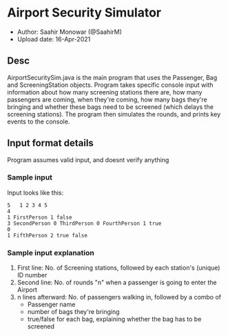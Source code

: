 # Airport Security Simulator

- Author: Saahir Monowar (@SaahirM)
- Upload date: 16-Apr-2021

## Desc

AirportSecuritySim.java is the main program that uses the Passenger, Bag and ScreeningStation objects. Program takes specific console input with information about how many screening stations there are, how many passengers are coming, when they're coming, how many bags they're bringing and whether these bags need to be screened (which delays the screening stations). The program then simulates the rounds, and prints key events to the console.

## Input format details

Program assumes valid input, and doesnt verify anything

### Sample input

Input looks like this:

```
5	1 2 3 4 5
4
1 FirstPerson 1 false
3 SecondPerson 0 ThirdPerson 0 FourthPerson 1 true
0
1 FifthPerson 2 true false
```

### Sample input explanation

1) First line: No. of Screening stations, followed by each station's (unique) ID number
1) Second line: No. of rounds "n" when a passenger is going to enter the Airport
1) n lines afterward: No. of passengers walking in, followed by a combo of 
	- Passenger name 
	- number of bags they're bringing 
	- true/false for each bag, explaining whether the bag has to be screened 
